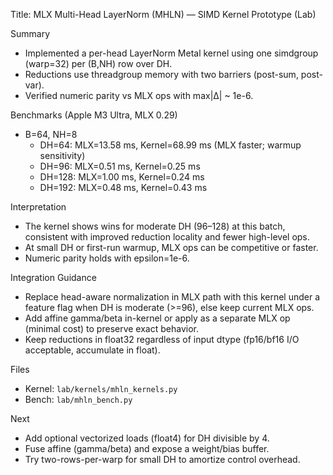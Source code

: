 Title: MLX Multi-Head LayerNorm (MHLN) — SIMD Kernel Prototype (Lab)

Summary
- Implemented a per-head LayerNorm Metal kernel using one simdgroup (warp=32) per (B,NH) row over DH.
- Reductions use threadgroup memory with two barriers (post-sum, post-var).
- Verified numeric parity vs MLX ops with max|Δ| ~ 1e-6.

Benchmarks (Apple M3 Ultra, MLX 0.29)
- B=64, NH=8
  - DH=64:  MLX=13.58 ms, Kernel=68.99 ms (MLX faster; warmup sensitivity)
  - DH=96:  MLX=0.51 ms,  Kernel=0.25 ms
  - DH=128: MLX=1.00 ms,  Kernel=0.24 ms
  - DH=192: MLX=0.48 ms,  Kernel=0.43 ms

Interpretation
- The kernel shows wins for moderate DH (96–128) at this batch, consistent with improved reduction locality and fewer high-level ops.
- At small DH or first-run warmup, MLX ops can be competitive or faster.
- Numeric parity holds with epsilon=1e-6.

Integration Guidance
- Replace head-aware normalization in MLX path with this kernel under a feature flag when DH is moderate (>=96), else keep current MLX ops.
- Add affine gamma/beta in-kernel or apply as a separate MLX op (minimal cost) to preserve exact behavior.
- Keep reductions in float32 regardless of input dtype (fp16/bf16 I/O acceptable, accumulate in float).

Files
- Kernel: `lab/kernels/mhln_kernels.py`
- Bench: `lab/mhln_bench.py`

Next
- Add optional vectorized loads (float4) for DH divisible by 4.
- Fuse affine (gamma/beta) and expose a weight/bias buffer.
- Try two-rows-per-warp for small DH to amortize control overhead.

